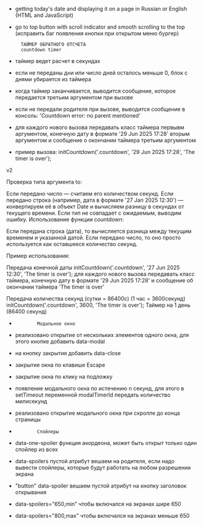 
- getting today's date and displaying it on a page in Russian or English (HTML and JavaScript)
- go to top button with scroll indicator and smooth scrolling to the top (исправить баг появления кнопки при открытом меню бургер)

        ТАЙМЕР ОБРАТНОГО ОТСЧЕТА
        countdown timer

- таймер ведет расчет в секундах
- если не переданы дни или число дней осталось меньше 0, блок с днями убирается из таймера
- когда таймер заканчивается, выводится  сообщение, которое передается третьим аргументом при вызове
- если не передали родителя при вызове, выводится сообщение в консоль: 'Countdown error: no parent mentioned'
- для каждого нового вызова передавать класс таймера первывм аргументом, конечную дату в формате '29 Jun 2025 17:28' вторым аргументом и сообщение о окончании таймера третьим аргументом
- пример вызова: initCountdown('.countdown', '29 Jun 2025 17:28', 'The timer is over');

v2

Проверка типа аргумента to:

Если передано число — считаем его количеством секунд.
Если передано строка (например, дата в формате '27 Jan 2025 12:30') — конвертируем её в объект Date и вычисляем разницу в секундах от текущего времени.
Если тип не совпадает с ожидаемым, выводим ошибку.
Использование функции countdown:

Если передана строка (дата), то вычисляется разница между текущим временем и указанной датой.
Если передано число, то оно просто используется как оставшееся количество секунд.

Пример использования:

  Передача конечной даты
initCountdown('.countdown', '27 Jun 2025 12:30', 'The timer is over');
для каждого нового вызова передавать класс таймера, конечную дату в формате '29 Jun 2025 17:28' и сообщение об окончании таймера 'The timer is over'

  Передача количества секунд (сутки = 86400с) (1 час = 3600секунд)
initCountdown('.countdown', 3600, 'The timer is over');  Таймер на 1 день (86400 секунд)

-             Модальное окно

- реализовано открытие от нескольких элементов одного окна, для этого кнопке добавить data-modal
- на кнопку закрытия добавить data-close
- закрытие окна по клавише Escape
- закрытие окна по клику на подложку
- появление модального окна по истечению n секунд, для этого в setTimeout переменной modalTimerId передать количество милисекунд
- реализовано открытие модального окна при скролле до конца страницы

-             Спойлеры
 
-  data-one-spoiler функция акордеона, может быть открыт только один спойлер из всех
-  data-spoilers пустой атрибут вешаем на родителя, если надо вывести спойлеры, которые будут работать на любом разрешении экрана
-  "button" data-spoiler вешаем пустой атрибут на кнопку заголовок открывания 
-  data-spoilers="650,min" чтобы включался на экранах шире 650 
-  data-spoilers="800,max" чтобы включался на экранах меньше 650